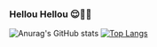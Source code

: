 ### Hellou Hellou 😌🙏🏼

![Anurag's GitHub stats](https://github-readme-stats.vercel.app/api?username=RianFelp&show_icons=true&theme=dark)
[![Top Langs](https://github-readme-stats.vercel.app/api/top-langs/?username=RianFelp&theme=dark)](https://github.com/anuraghazra/github-readme-stats)

